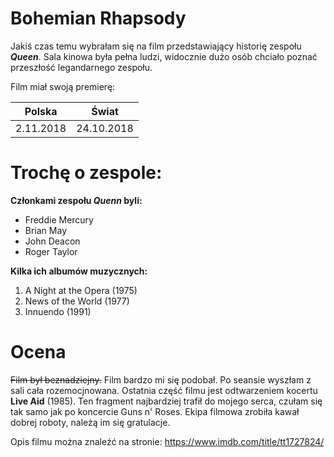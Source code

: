 # **Bohemian Rhapsody**
Jakiś czas temu wybrałam się na film przedstawiający historię zespołu **_Queen_**. Sala kinowa była pełna ludzi, widocznie dużo osób chciało poznać przeszłość legandarnego zespołu.

Film miał swoją premierę:

| Polska | Świat  |
|--------|------------|
| 2.11.2018  | 24.10.2018 |

# **Trochę o zespole:**
**Członkami zespołu _Quenn_ byli:**
- Freddie Mercury
- Brian May
- John Deacon
- Roger Taylor


**Kilka ich albumów muzycznych:**
 1. A Night at the Opera (1975)
 2. News of the World (1977)
 3. Innuendo (1991)

# **Ocena**
~~Film był beznadziejny.~~ Film bardzo mi się podobał. Po seansie wyszłam z sali cała rozemocjnowana. Ostatnia część filmu jest odtwarzeniem kocertu **Live Aid** (1985). Ten fragment najbardziej trafił do mojego serca, czułam się tak samo jak po koncercie Guns n' Roses. Ekipa filmowa zrobiła kawał dobrej roboty, należą im się gratulacje.

Opis filmu można znaleźć na stronie: https://www.imdb.com/title/tt1727824/
